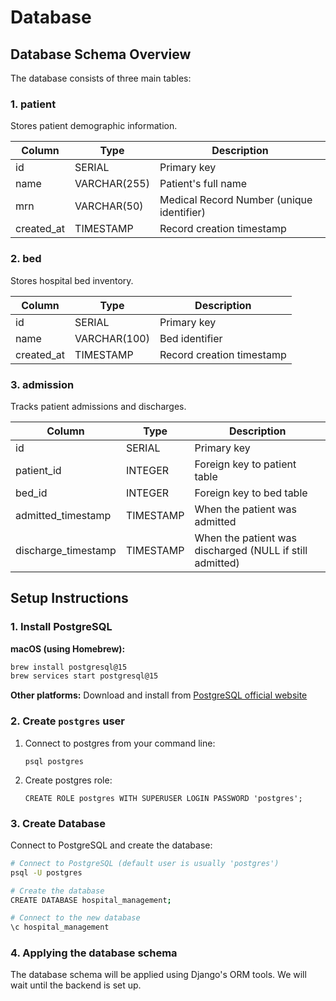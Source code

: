 # Database

## Database Schema Overview

The database consists of three main tables:

### 1. **patient**
Stores patient demographic information.

| Column | Type | Description |
|--------|------|-------------|
| id | SERIAL | Primary key |
| name | VARCHAR(255) | Patient's full name |
| mrn | VARCHAR(50) | Medical Record Number (unique identifier) |
| created_at | TIMESTAMP | Record creation timestamp |

### 2. **bed**
Stores hospital bed inventory.

| Column | Type | Description |
|--------|------|-------------|
| id | SERIAL | Primary key |
| name | VARCHAR(100) | Bed identifier |
| created_at | TIMESTAMP | Record creation timestamp |

### 3. **admission**
Tracks patient admissions and discharges.

| Column | Type | Description |
|--------|------|-------------|
| id | SERIAL | Primary key |
| patient_id | INTEGER | Foreign key to patient table |
| bed_id | INTEGER | Foreign key to bed table |
| admitted_timestamp | TIMESTAMP | When the patient was admitted |
| discharge_timestamp | TIMESTAMP | When the patient was discharged (NULL if still admitted) |

## Setup Instructions

### 1. Install PostgreSQL

**macOS (using Homebrew):**
```bash
brew install postgresql@15
brew services start postgresql@15
```

**Other platforms:** Download and install from [PostgreSQL official website](https://www.postgresql.org/download/)

### 2. Create ```postgres``` user
1. Connect to postgres from your command line:

    ```psql postgres```

2. Create postgres role:

    ```CREATE ROLE postgres WITH SUPERUSER LOGIN PASSWORD 'postgres';```

### 3. Create Database

Connect to PostgreSQL and create the database:

```bash
# Connect to PostgreSQL (default user is usually 'postgres')
psql -U postgres

# Create the database
CREATE DATABASE hospital_management;

# Connect to the new database
\c hospital_management
```

### 4. Applying the database schema

The database schema will be applied using Django's ORM tools. We will wait until the backend is set up.